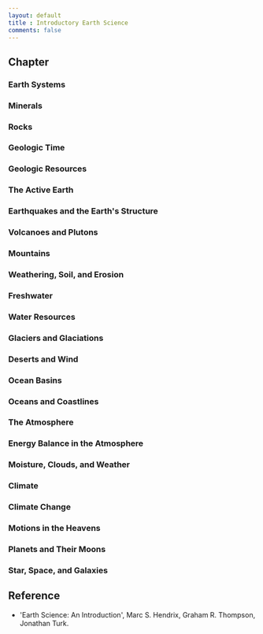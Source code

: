 ```yaml
---
layout: default
title : Introductory Earth Science
comments: false
---
```


## Chapter

### Earth Systems

### Minerals

### Rocks

### Geologic Time

### Geologic Resources

### The Active Earth

### Earthquakes and the Earth's Structure

### Volcanoes and Plutons

### Mountains

### Weathering, Soil, and Erosion

### Freshwater

### Water Resources

### Glaciers and Glaciations

### Deserts and Wind

### Ocean Basins

### Oceans and Coastlines

### The Atmosphere

### Energy Balance in the Atmosphere

### Moisture, Clouds, and Weather

### Climate

### Climate Change

### Motions in the Heavens

### Planets and Their Moons

### Star, Space, and Galaxies

## Reference

- 'Earth Science: An Introduction', Marc S. Hendrix, Graham R. Thompson, Jonathan Turk.